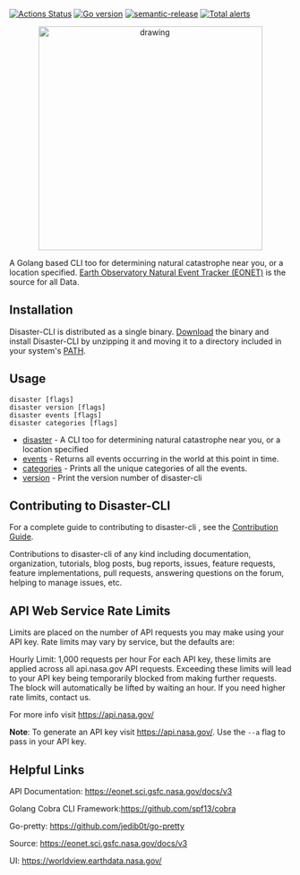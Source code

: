 [![Actions Status](https://github.com/karl-cardenas-coding/disaster-cli/workflows/Go/badge.svg?branch=master)](https://github.com/karl-cardenas-coding/disaster-cli/actions?branch=master)
[![Go version](https://img.shields.io/github/go-mod/go-version/karl-cardenas-coding/disaster-cli)](https://golang.org/dl/)
[![semantic-release](https://img.shields.io/badge/%20%20%F0%9F%93%A6%F0%9F%9A%80-semantic--release-e10079.svg)](https://github.com/semantic-release/semantic-release)
[![Total alerts](https://img.shields.io/lgtm/alerts/g/karl-cardenas-coding/disaster-cli.svg?logo=lgtm&logoWidth=18)](https://lgtm.com/projects/g/karl-cardenas-coding/disaster-cli/alerts/)

<p align="center">
  <img src="/static/img/disaster-gopher.png" alt="drawing" width="400"/>
</p>

A Golang based CLI too for determining natural catastrophe near you, or a location specified. [Earth Observatory Natural Event Tracker (EONET)](https://eonet.sci.gsfc.nasa.gov/what-is-eonet) is the source for all Data.


## Installation
Disaster-CLI is distributed as a single binary. [Download](https://github.com/karl-cardenas-coding/disaster-cli/releases) the binary and install Disaster-CLI by unzipping it and moving it to a directory included in your system's [PATH](https://superuser.com/questions/284342/what-are-path-and-other-environment-variables-and-how-can-i-set-or-use-them).


## Usage

```
disaster [flags]
disaster version [flags]
disaster events [flags]
disaster categories [flags]

```

* [disaster](/documentation/disaster.md)	 - A CLI too for determining natural catastrophe near you, or a location specified
* [events](/documentation/disaster_events.md)	 - Returns all events occurring in the world at this point in time.
* [categories](/documentation/disaster_categories.md) - Prints all the unique categories of all the events.
* [version](/documentation/disaster_version.md)	 - Print the version number of disaster-cli

## Contributing to Disaster-CLI

For a complete guide to contributing to disaster-cli , see the [Contribution Guide](CONTRIBUTING.md).

Contributions to disaster-cli of any kind including documentation, organization, tutorials, blog posts, bug reports, issues, feature requests, feature implementations, pull requests, answering questions on the forum, helping to manage issues, etc.

## API Web Service Rate Limits
Limits are placed on the number of API requests you may make using your API key. Rate limits may vary by service, but the defaults are:

Hourly Limit: 1,000 requests per hour
For each API key, these limits are applied across all api.nasa.gov API requests. Exceeding these limits will lead to your API key being temporarily blocked from making further requests. The block will automatically be lifted by waiting an hour. If you need higher rate limits, contact us.

For more info visit https://api.nasa.gov/

**Note**: To generate an API key visit https://api.nasa.gov/. Use the `--a` flag to pass in your API key.


## Helpful Links

API Documentation:  https://eonet.sci.gsfc.nasa.gov/docs/v3

Golang Cobra CLI Framework:https://github.com/spf13/cobra

Go-pretty: https://github.com/jedib0t/go-pretty

Source: https://eonet.sci.gsfc.nasa.gov/docs/v3

UI: https://worldview.earthdata.nasa.gov/
